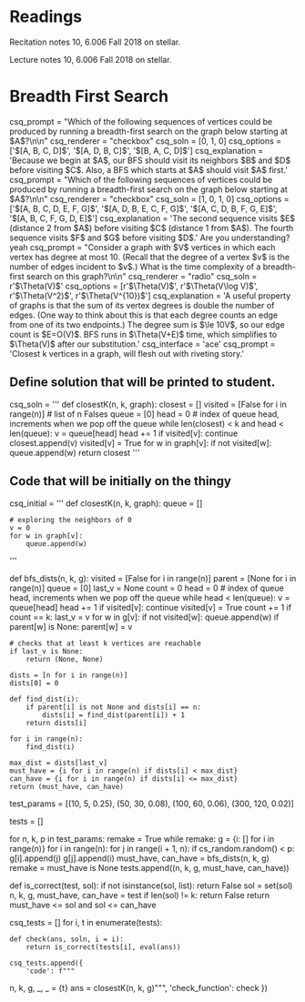 # Readings 
Recitation notes 10, 6.006 Fall 2018 on stellar.

Lecture notes 10, 6.006 Fall 2018 on stellar.
# Breadth First Search


<question multiplechoice>
csq_prompt = "Which of the following sequences of vertices could be produced by running a breadth-first search on the graph below starting at $A$?\n\n"
csq_renderer = "checkbox"
csq_soln = [0, 1, 0]
csq_options =  ['$[A, B, C, D]$',
 '$[A, D, B, C]$',
 '$[B, A, C, D]$']
csq_explanation = 'Because we begin at $A$, our BFS should visit its neighbors $B$ and $D$ before visiting $C$. Also, a BFS which starts at $A$ should visit $A$ first.'
</question>


<question multiplechoice>
csq_prompt = "Which of the following sequences of vertices could be produced by running a breadth-first search on the graph below starting at $A$?\n\n"
csq_renderer = "checkbox"
csq_soln = [1, 0, 1, 0]
csq_options =  ['$[A, B, C, D, E, F, G]$',
 '$[A, D, B, E, C, F, G]$',
 '$[A, C, D, B, F, G, E]$',
 '$[A, B, C, F, G, D, E]$']
csq_explanation = 'The second sequence visits $E$ (distance 2 from $A$) before visiting $C$ (distance 1 from $A$). The fourth sequence visits $F$ and $G$ before visiting $D$.'
</question>

<checkyourself>
Are you understanding?
<showhide>
yeah
</showhide>
</checkyourself>

<question multiplechoice>
csq_prompt = "Consider a graph with $V$ vertices in which each vertex has degree at most 10. (Recall that the degree of a vertex $v$ is the number of edges incident to $v$.) What is the time complexity of a breadth-first search on this graph?\n\n"
csq_renderer = "radio"
csq_soln = r'$\Theta(V)$'
csq_options =  [r'$\Theta(V)$',
 r'$\Theta(V\log V)$',
 r'$\Theta(V^2)$',
 r'$\Theta(V^{10})$']
csq_explanation = 'A useful property of graphs is that the sum of its vertex degrees is double the number of edges. (One way to think about this is that each degree counts an edge from one of its two endpoints.) The degree sum is $\le 10V$, so our edge count is $E=O(V)$. BFS runs in $\Theta(V+E)$ time, which simplifies to $\Theta(V)$ after our substitution.'
</question>


<question pythoncode>
csq_interface = 'ace'
csq_prompt = 'Closest k vertices in a graph, will flesh out with riveting story.'

## Define solution that will be printed to student.
csq_soln = '''
def closestK(n, k, graph):
    closest = []
    visited = [False for i in range(n)]  # list of n Falses
    queue = [0]
    head = 0  # index of queue head, increments when we pop off the queue
    while len(closest) < k and head < len(queue):
        v = queue[head]
        head += 1
        if visited[v]:
            continue
        closest.append(v)
        visited[v] = True
        for w in graph[v]:
            if not visited[w]:
                queue.append(w)
    return closest
'''

## Code that will be initially on the thingy
csq_initial = '''
def closestK(n, k, graph):
    queue = []

    # exploring the neighbors of 0
    v = 0
    for w in graph[v]:
        queue.append(w)
'''


def bfs_dists(n, k, g):
    visited = [False for i in range(n)]
    parent = [None for i in range(n)]
    queue = [0]
    last_v = None
    count = 0
    head = 0  # index of queue head, increments when we pop off the queue
    while head < len(queue):
        v = queue[head]
        head += 1
        if visited[v]:
            continue
        visited[v] = True
        count += 1
        if count == k:
            last_v = v
        for w in g[v]:
            if not visited[w]:
                queue.append(w)
                if parent[w] is None:
                    parent[w] = v

    # checks that at least k vertices are reachable
    if last_v is None:
        return (None, None)

    dists = [n for i in range(n)]
    dists[0] = 0

    def find_dist(i):
        if parent[i] is not None and dists[i] == n:
            dists[i] = find_dist(parent[i]) + 1
        return dists[i]

    for i in range(n):
        find_dist(i)

    max_dist = dists[last_v]
    must_have = {i for i in range(n) if dists[i] < max_dist}
    can_have = {i for i in range(n) if dists[i] <= max_dist}
    return (must_have, can_have)

test_params = [(10, 5, 0.25),
         (50, 30, 0.08),
         (100, 60, 0.06),
         (300, 120, 0.02)]

tests = []

for n, k, p in test_params:
    remake = True
    while remake:
        g = {i: [] for i in range(n)}
        for i in range(n):
            for j in range(i + 1, n):
                if cs_random.random() < p:
                    g[i].append(j)
                    g[j].append(i)
        must_have, can_have = bfs_dists(n, k, g)
        remake = must_have is None
    tests.append((n, k, g, must_have, can_have))


def is_correct(test, sol):
    if not isinstance(sol, list):
        return False
    sol = set(sol)
    n, k, g, must_have, can_have = test
    if len(sol) != k:
        return False
    return must_have <= sol and sol <= can_have


csq_tests = []
for i, t in enumerate(tests):

    def check(ans, soln, i = i):
        return is_correct(tests[i], eval(ans))
        
    csq_tests.append({
        'code': f"""
n, k, g, _, _ = {t}
ans = closestK(n, k, g)""",
        'check_function': check
    })

</question> 
